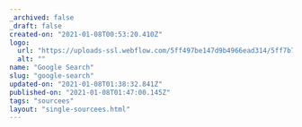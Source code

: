 ```yaml
---
_archived: false
_draft: false
created-on: "2021-01-08T00:53:20.410Z"
logo:
  url: "https://uploads-ssl.webflow.com/5ff497be147d9b4966ead314/5ff7b797e2c21d989d529d52_endpoints_0131_Google%20Search.jpg"
  alt: ""
name: "Google Search"
slug: "google-search"
updated-on: "2021-01-08T01:38:32.841Z"
published-on: "2021-01-08T01:47:00.145Z"
tags: "sourcees"
layout: "single-sourcees.html"
---
```



